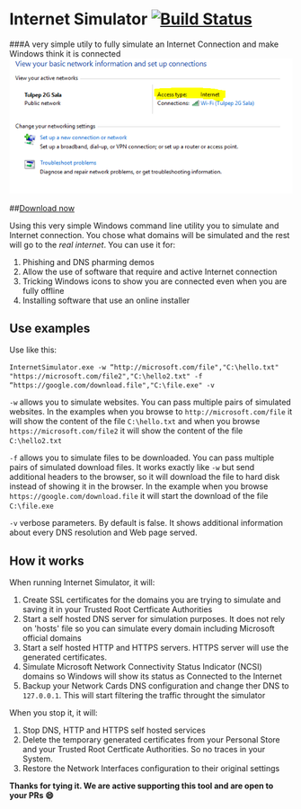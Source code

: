 Internet Simulator [![Build Status](https://ci.appveyor.com/api/projects/status/github/Tulpep/InternetSimulator)](https://ci.appveyor.com/project/tulpep/InternetSimulator)
===========

###A very simple utily to fully simulate an Internet Connection and make Windows think it is connected
![NCSI](Screenshots/ncsi.png)

##[Download now](https://github.com/Tulpep/InternetSimulator/releases/latest)

Using this very simple Windows command line utility you to simulate and Internet connection. You chose what domains will be simulated and the rest will go to the *real internet*. You can use it for:

1. Phishing and DNS pharming demos
2. Allow the use of software that require and active Internet connection
3. Tricking Windows icons to show you are connected even when you are fully offline
4. Installing software that use an online installer


## Use examples

Use like this:
````
InternetSimulator.exe -w “http://microsoft.com/file","C:\hello.txt" "https://microsoft.com/file2","C:\hello2.txt" -f “https://google.com/download.file","C:\file.exe" -v
````

`-w` allows you to simulate websites. You can pass multiple pairs of simulated websites. In the examples when you browse to `http://microsoft.com/file` it will show the content of the file `C:\hello.txt` and when you browse `https://microsoft.com/file2` it will show the content of the file `C:\hello2.txt`

`-f` allows you to simulate files to be downloaded. You can pass multiple pairs of simulated download files. It works exactly like `-w` but send additional headers to the browser, so it will download the file to hard disk instead of showing it in the browser. In the example when you browse `https://google.com/download.file` it will start the download of the file `C:\file.exe`

`-v` verbose parameters. By default is false. It shows additional information about every DNS resolution and Web page served.

## How it works

When running Internet Simulator, it will:

1. Create SSL certificates for the domains you are trying to simulate and saving it in your Trusted Root Certficate Authorities
2. Start a self hosted DNS server for simulation purposes. It does not rely on 'hosts' file so you can simulate every domain including Microsoft official domains
3. Start a self hosted HTTP and HTTPS servers. HTTPS server will use the generated certificates.
4. Simulate Microsoft Network Connectivity Status Indicator (NCSI) domains so Windows will show its status as Connected to the Internet
5. Backup your Network Cards DNS configuration and change ther DNS to `127.0.0.1`. This will start filtering the traffic throught the simulator

When you stop it, it will:

1. Stop DNS, HTTP and HTTPS self hosted services
2. Delete the temporary generated certificates from your Personal Store and your Trusted Root Certficate Authorities. So no traces in your System.
3. Restore the Network Interfaces configuration to their original settings


**Thanks for tying it. We are active supporting this tool and are open to your PRs :smile:**


